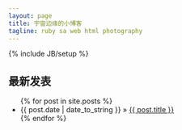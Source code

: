 ```yaml
---
layout: page
title: 宇宙边缘的小博客
tagline: ruby sa web html photography
---
```

{% include JB/setup %}

## 最新发表


<ul class="posts">
  {% for post in site.posts %}
    <li><span>{{ post.date | date_to_string }}</span> &raquo; <a href="{{ BASE_PATH }}{{ post.url }}">{{ post.title }}</a></li>
  {% endfor %}
</ul>




